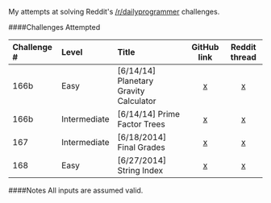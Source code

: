 My attempts at solving Reddit's [/r/dailyprogrammer](http://www.reddit.com/r/dailyprogrammer/) challenges.

####Challenges Attempted

| Challenge # | Level | Title | GitHub link | Reddit thread |
| :---------- | :---- | :---- | :---------: | :-----------: |
| 166b | Easy | [6/14/14] Planetary Gravity Calculator | [x](https://github.com/dsoegijono/dailyprogrammer/tree/master/166b_easy) | [x](http://www.reddit.com/r/dailyprogrammer/comments/284mep/6142014_challenge_166b_easy_planetary_gravity/) |
| 166b | Intermediate | [6/14/14] Prime Factor Trees | [x](https://github.com/dsoegijono/dailyprogrammer/tree/master/166b_intermediate) | [x](http://www.reddit.com/r/dailyprogrammer/comments/284uhh/6142014_challenge_166b_intermediate_prime_factor/)
| 167 | Intermediate | [6/18/2014] Final Grades | [x](https://github.com/dsoegijono/dailyprogrammer/tree/master/167_inter) | [x](http://www.reddit.com/r/dailyprogrammer/comments/28gq9b/6182014_challenge_167_intermediate_final_grades/) |
| 168 | Easy | [6/27/2014] String Index | [x](https://github.com/dsoegijono/dailyprogrammer/tree/master/168_easy) | [x](http://www.reddit.com/r/dailyprogrammer/comments/299hvt/6272014_challenge_168_easy_string_index/)

####Notes
All inputs are assumed valid.
